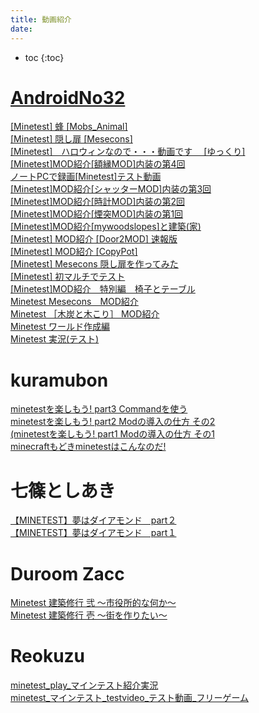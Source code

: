 ```yaml
---
title: 動画紹介
date:
---
```




- toc
{:toc}

# [AndroidNo32](http://minetest-test-nikki-youtube.blogspot.jp)

[[Minetest] 蜂 [Mobs_Animal]](https://www.youtube.com/watch?v=gaULusFnMhg)
<br>
[[Minetest] 隠し扉 [Mesecons]](https://www.youtube.com/watch?v=ktCBBBb3kH0)
<br>
[[Minetest]　ハロウィンなので・・・動画です　 [ゆっくり]](https://www.youtube.com/watch?v=6kBpsFHuN7M)
<br>
[[Minetest]MOD紹介[額縁MOD]内装の第4回](https://www.youtube.com/watch?v=j_v7NrTYenU)
<br>
[ノートPCで録画[Minetest]テスト動画](https://www.youtube.com/watch?v=CFNI8R16qKA)
<br>
[[Minetest]MOD紹介[シャッターMOD]内装の第3回](https://www.youtube.com/watch?v=W_VrIL_Qdmg)
<br>
[[Minetest]MOD紹介[時計MOD]内装の第2回](https://www.youtube.com/watch?v=HA66agPuz0c)
<br>
[[Minetest]MOD紹介[煙突MOD]内装の第1回](https://www.youtube.com/watch?v=3v8v2mYMX2w)
<br>
[[Minetest]MOD紹介[mywoodslopes]と建築(家)](https://www.youtube.com/watch?v=k_ZuBYeFXZQ)
<br>
[[Minetest] MOD紹介 [Door2MOD] 速報版](https://www.youtube.com/watch?v=b61-QLpZbh0)
<br>
[[Minetest] MOD紹介 [CopyPot]](https://www.youtube.com/watch?v=oXNjitrjYE4)
<br>
[[Minetest] Mesecons 隠し扉を作ってみた](https://www.youtube.com/watch?v=U6VzHCQYJ_0)
<br>
[[Minetest] 初マルチでテスト](https://www.youtube.com/watch?v=uXjghBrJFdk)
<br>
[[Minetest]MOD紹介　特別編　椅子とテーブル](https://www.youtube.com/watch?v=swZ01q-Z6k0)
<br>
[Minetest Mesecons　MOD紹介](https://www.youtube.com/watch?v=aL4_7EQxTfM)
<br>
[Minetest ［木炭と木こり］ MOD紹介](https://www.youtube.com/watch?v=vjftNfmmYsg)
<br>
[Minetest ワールド作成編](https://www.youtube.com/watch?v=P3BNvCdaqLk)
<br>
[Minetest 実況(テスト)](https://www.youtube.com/watch?v=9bqhrEJxZEE)

# kuramubon

[minetestを楽しもう! part3 Commandを使う](https://www.youtube.com/watch?v=8A7iE8re-PM)
<br>
[minetestを楽しもう! part2 Modの導入の仕方 その2](https://www.youtube.com/watch?v=r97fUpRGfn4)
<br>
[(minetestを楽しもう! part1 Modの導入の仕方 その1](https://www.youtube.com/watch?v=G_W_G-56f3g)
<br>
[minecraftもどきminetestはこんなのだ!](https://www.youtube.com/watch?v=SpJqFMmcqFk)

# 七篠としあき

[【MINETEST】夢はダイアモンド　part２](https://www.youtube.com/watch?v=weAmt83Gi9s)
<br>
[【MINETEST】夢はダイアモンド　part１](https://www.youtube.com/watch?v=LsoSoEa5WdE)

# Duroom Zacc

[Minetest 建築修行 弐 ～市役所的な何か～](https://www.youtube.com/watch?v=2WYo2msN08Q)
<br>
[Minetest 建築修行 壱 〜街を作りたい〜](https://www.youtube.com/watch?v=07Ul1yYdGs4)

# Reokuzu

[minetest_play_マインテスト紹介実況](https://www.youtube.com/watch?v=mhTAADHF2Kg)
<br>
[minetest_マインテスト_testvideo_テスト動画_フリーゲーム](https://www.youtube.com/watch?v=fTpnS1Pp5Ck)
